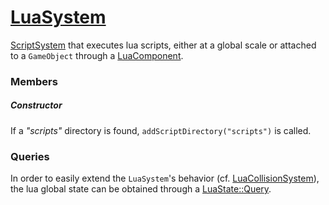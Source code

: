 # [LuaSystem](LuaSystem.hpp)

[ScriptSystem](../../ScriptSystem.md) that executes lua scripts, either at a global scale or attached to a `GameObject` through a [LuaComponent](../components/LuaComponent.md).

### Members

##### Constructor

If a *"scripts"* directory is found, `addScriptDirectory("scripts")` is called.

### Queries

In order to easily extend the `LuaSystem`'s behavior (cf. [LuaCollisionSystem](LuaCollisionSystem.md)), the lua global state can be obtained through a [LuaState::Query](../packets/LuaState.hpp).
